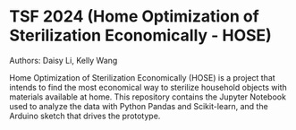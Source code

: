 # TSF 2024 (Home Optimization of Sterilization Economically - HOSE)

Authors: Daisy Li, Kelly Wang

Home Optimization of Sterilization Economically (HOSE) is a project that intends to find the most economical way to sterilize household objects with materials available at home. This repository contains the Jupyter Notebook used to analyze the data with Python Pandas and Scikit-learn, and the Arduino sketch that drives the prototype.
